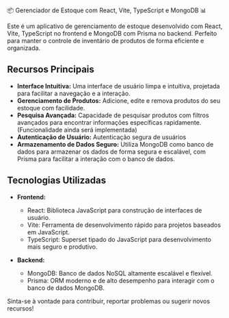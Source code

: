 📦 Gerenciador de Estoque com React, Vite, TypeScript e MongoDB 📊

Este é um aplicativo de gerenciamento de estoque desenvolvido com React, Vite, TypeScript no frontend e MongoDB com Prisma no backend. Perfeito para manter o controle de inventário de produtos de forma eficiente e organizada.

## Recursos Principais
- **Interface Intuitiva:** Uma interface de usuário limpa e intuitiva, projetada para facilitar a navegação e a interação.
- **Gerenciamento de Produtos:** Adicione, edite e remova produtos do seu estoque com facilidade.
- **Pesquisa Avançada:** Capacidade de pesquisar produtos com filtros avançados para encontrar informações específicas rapidamente. <span>(Funcionalidade ainda será implementada)</span>
- **Autenticação de Usuário:** Autenticação segura de usuários
- **Armazenamento de Dados Seguro:** Utiliza MongoDB como banco de dados para armazenar os dados de forma segura e escalável, com Prisma para facilitar a interação com o banco de dados.

## Tecnologias Utilizadas
- **Frontend:**
  - React: Biblioteca JavaScript para construção de interfaces de usuário.
  - Vite: Ferramenta de desenvolvimento rápido para projetos baseados em JavaScript.
  - TypeScript: Superset tipado do JavaScript para desenvolvimento mais seguro e produtivo.

- **Backend:**
  - MongoDB: Banco de dados NoSQL altamente escalável e flexível.
  - Prisma: ORM moderno e de alto desempenho para interagir com o banco de dados MongoDB.


Sinta-se à vontade para contribuir, reportar problemas ou sugerir novos recursos!
